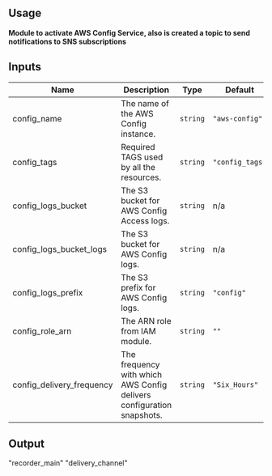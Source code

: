 ## Usage

**Module to activate AWS Config Service, also is created a topic to send notifications to SNS subscriptions**

## Inputs

| Name | Description | Type | Default | Required |
|------|-------------|------|---------|:--------:|
| config\_name | The name of the AWS Config instance. | `string` | `"aws-config"` | no |
| config\_tags | Required TAGS used by all the resources. | `string` | `"config_tags"` | no |
| config\_logs\_bucket | The S3 bucket for AWS Config Access logs. | `string` | n/a | yes |
| config\_logs\_bucket_logs | The S3 bucket for AWS Config logs. | `string` | n/a | yes |
| config\_logs\_prefix | The S3 prefix for AWS Config logs. | `string` | `"config"` | no |
| config\_role_arn | The ARN role from IAM module. | `string` | `""` | yes |
| config\_delivery\_frequency | The frequency with which AWS Config delivers configuration snapshots. | `string` | `"Six_Hours"` | no |

## Output
"recorder_main"
"delivery_channel"